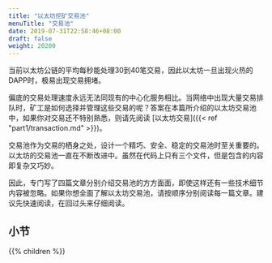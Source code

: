 ```yaml
---
title: "以太坊挖矿交易池"
menuTitle: "交易池"
date: 2019-07-31T22:58:46+08:00
draft: false
weight: 20200
---
```



当前以太坊公链的平均每秒能处理30到40笔交易，因此以太坊一旦出现火热的DAPP时，极易出现交易拥堵。

偏底的交易处理速度永远无法同现有的中心化服务相比。当网络中出现大量交易排队时，矿工是如何选择并管理这些交易的呢？答案在本篇所介绍的以太坊交易池中，如果你对交易还不特别熟悉，则请先阅读 [以太坊交易]({{< ref "part1/transaction.md" >}})。

交易池作为交易的栖身之处，设计一个精巧、安全、稳定的交易池时至关重要的。以太坊的交易池一直在不断改进中。虽然在代码上只有三个文件，但是包含的内容即复杂又巧妙。

因此，专门写了四篇文章分别介绍交易池的方方面面，即使这样还有一些技术细节内容被忽略。如果你想全面了解以太坊交易池，请按顺序分别阅读每一篇文章。建议先快速阅读，在回过头来仔细阅读。



## 小节
{{% children  %}}